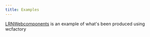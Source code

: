 ```yaml
---
title: Examples
---
```

<p><a href="https://github.com/elmsln/lrnwebcomponents">LRNWebcomponents</a> is an example of what's been produced using wcfactory</p>